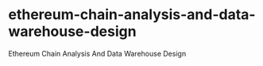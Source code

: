 # ethereum-chain-analysis-and-data-warehouse-design
Ethereum Chain Analysis And Data Warehouse Design
